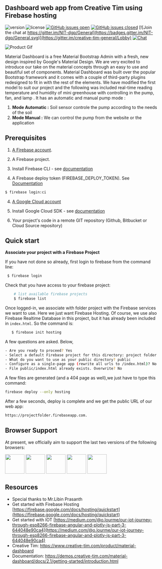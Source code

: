 ﻿
## Dashboard web app from Creative Tim using Firebase hosting


 ![version](https://img.shields.io/badge/version-2.1.2-blue.svg)  ![license](https://img.shields.io/badge/license-MIT-blue.svg) [![GitHub issues open](https://img.shields.io/github/issues/creativetimofficial/material-dashboard.svg?maxAge=2592000)](https://github.com/creativetimofficial/material-dashboard/issues?q=is%3Aopen+is%3Aissue) [![GitHub issues closed](https://img.shields.io/github/issues-closed-raw/creativetimofficial/material-dashboard.svg?maxAge=2592000)](https://github.com/creativetimofficial/material-dashboard/issues?q=is%3Aissue+is%3Aclosed) [![Join the chat at https://gitter.im/NIT-dgp/General](https://badges.gitter.im/NIT-dgp/General.svg)](https://gitter.im/creative-tim-general/Lobby) [![Chat](https://img.shields.io/badge/chat-on%20discord-7289da.svg)](https://discord.gg/E4aHAQy)


![Product Gif](https://i.ibb.co/s5vSJnQ/screencapture-iot-green-house-firebaseapp-2020-07-26-11-24-49.png)

Material Dashboard is a free Material Bootstrap Admin with a fresh, new design inspired by Google's Material Design. We are very excited to introduce our take on the material concepts through an easy to use and beautiful set of components. Material Dashboard was built over the popular Bootstrap framework and it comes with a couple of third-party plugins redesigned to fit in with the rest of the elements.
We have modified the first model to suit our project and the following was included real-time reading   temperature and humidity of mini greenhouse  with controlling in the pump, fan, and lamp . It has an automatic and manual pump mode :

1.  **Mode Automatic :** Soil sensor controle the pump according to the needs of the soil
2.  **Mode Manual :** We can control the pump from the website or the application
## Prerequisites

1. [A Firebase account](https://console.firebase.google.com/).

2. A Firebase project.

3. Install Firebase CLI - see [documentation](https://firebase.google.com/docs/hosting/quickstart#install-cli)

4. A Firebase deploy token (FIREBASE_DEPLOY_TOKEN). See [Documentation](https://firebase.google.com/docs/cli/#command_reference)

```bash
$ firebase login:ci
```

4. [A Google Cloud account](https://console.cloud.google.com)

5. Install Google Cloud SDK - see [documentation](https://cloud.google.com/sdk/install)

6. Your project's code in a remote GIT repository (Github, Bitbucket or Cloud Source repository)

## Quick start
 **Associate your project with a Firebase Project**

  If you have not done so already, first login to firebase from the command line:
   ```bash
    $ firebase login
   ```
   Check that you have access to your firebase project:
```bash
    # list available firebase projects
    $ firebase list
```
  Once logged-in, we associate with folder project with the Firebase services we want to use. Here we just want Firebase Hosting. Of course, we use also Firebase Realtime Database in this project, but it has already been included in `index.html`. So the command is:
 ```bash
    $ firebase init hosting
```
A few questions are asked. Below, 
 ```bash
- Are you ready to proceed? Yes  
- Select a default Firebase project for this directory: project folder  
- What do you want to use as your public directory? public  
- Configure as a single-page app (rewrite all urls to /index.html)? No  
- File public/index.html already exists. Overwrite? No
```
A few files are generated (and a 404 page as well),we just have to type this command:
 ```bash
firebase deploy --only hosting 
```
After a few seconds, deploy is complete and we get the public URL of our web app:
  ```bash
https://projectfolder.firebaseapp.com. 
```

## Browser Support

At present, we officially aim to support the last two versions of the following browsers:

<img src="https://s3.amazonaws.com/creativetim_bucket/github/browser/chrome.png" width="64" height="64"> <img src="https://s3.amazonaws.com/creativetim_bucket/github/browser/firefox.png" width="64" height="64"> <img src="https://s3.amazonaws.com/creativetim_bucket/github/browser/edge.png" width="64" height="64"> <img src="https://s3.amazonaws.com/creativetim_bucket/github/browser/safari.png" width="64" height="64"> <img src="https://s3.amazonaws.com/creativetim_bucket/github/browser/opera.png" width="64" height="64">



## Resources
- Special thanks to Mr.Libin Prasanth
-  Get started with Firebase Hosting [https://firebase.google.com/docs/hosting/quickstart](https://firebase.google.com/docs/hosting/quickstart)
-   Get started with IOT
[https://medium.com/@o.lourme/our-iot-journey-through-esp8266-firebase-angular-and-plotly-js-part-3-644048e90ca4](https://medium.com/@o.lourme/our-iot-journey-through-esp8266-firebase-angular-and-plotly-js-part-3-644048e90ca4)
- Creative Tim: <https://www.creative-tim.com/product/material-dashboard>
- Documentation: <https://demos.creative-tim.com/material-dashboard/docs/2.1/getting-started/introduction.html>


